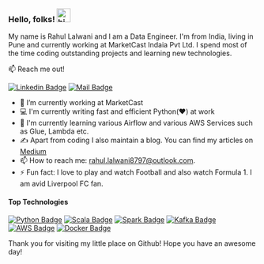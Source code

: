 ### Hello, folks! <img src="https://user-images.githubusercontent.com/1303154/88677602-1635ba80-d120-11ea-84d8-d263ba5fc3c0.gif" width="28px" alt="hi">

My name is Rahul Lalwani and I am a Data Engineer. I'm from India, living in Pune and currently working at MarketCast Indaia Pvt Ltd. I spend most of the time coding outstanding projects and learning new technologies.

:mailbox: Reach me out!

[![Linkedin Badge](https://img.shields.io/badge/-Rahul-0e76a8?style=flat&labelColor=0e76a8&logo=linkedin&logoColor=white)](https://www.linkedin.com/in/rahul-lalwani-437756148/)
[![Mail Badge](https://img.shields.io/badge/-Rahul-c0392b?style=flat&labelColor=c0392b&logo=gmail&logoColor=white)](mailto:rahul.lalwani8797@outlook.com)

- 🔭 I’m currently working at MarketCast
- :computer: I'm currently writing fast and efficient Python(:heart:) at work
- :seedling: I'm currently learning various Airflow and various AWS Services such as Glue, Lambda etc.
- :writing_hand: Apart from coding I also maintain a blog. You can find my articles on [Medium](https://medium.com/@rahull97)
- 📫 How to reach me: rahul.lalwani8797@outlook.com.
- ⚡ Fun fact: I love to play and watch Football and also watch Formula 1. I am avid Liverpool FC fan.

#### Top Technologies

[![Python Badge](https://img.shields.io/badge/-Python-F0DB4F?style=for-the-badge&labelColor=black&logo=python&logoColor=yellow)](#)
[![Scala Badge](https://img.shields.io/badge/-Scala-3C873A?style=for-the-badge&labelColor=black&logo=scala&logoColor=61DBFB)](#)
[![Spark Badge](https://img.shields.io/badge/-Spark-61DBFB?style=for-the-badge&labelColor=black&logo=ApacheSpark&logoColor=yello)](#)
[![Kafka Badge](https://img.shields.io/badge/-Kafka-e535ab?style=for-the-badge&labelColor=black&logo=ApacheKafka&logoColor=yello)](#)
[![AWS Badge](https://img.shields.io/badge/-AWS-F0DB4F?style=for-the-badge&labelColor=black&logo=AmazonAWS&logoColor=yellow)](#)
[![Docker Badge](https://img.shields.io/badge/-Docker-3C873A?style=for-the-badge&labelColor=black&logo=Docker&logoColor=blue)](#)
<!-- [![Druid Badge](https://img.shields.io/badge/-Druid-61DBFB?style=for-the-badge&labelColor=black&logo=ApacheDruid&logoColor=61DBFB)](#)
[![Grafana Badge](https://img.shields.io/badge/-Grafana-e535ab?style=for-the-badge&labelColor=black&logo=Grafana&logoColor=yellow)](#) -->

Thank you for visiting my little place on Github! Hope you have an awesome day!

<!--#### Profile Visits-->

<!--![visitors](https://visitor-badge.glitch.me/badge?page_id=rahull97.rahull97)-->

<!--#### Github Stats

[![Rahul's GitHub stats](https://github-readme-stats.vercel.app/api?username=rahull97&count_private=true&show_icons=true&theme=tokyonight)](https://github.com/rahull97/github-readme-stats)
-->
